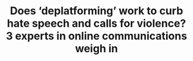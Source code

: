---
title: "Does ‘deplatforming’ work to curb hate speech and calls for violence? 3 experts in online communications weigh in"

year: 2021

venue: "The Conversation"

link: "https://theconversation.com/does-deplatforming-work-to-curb-hate-speech-and-calls-for-violence-3-experts-in-online-communications-weigh-in-153177"

archive: "https://web.archive.org/web/20210120155914/https://theconversation.com/does-deplatforming-work-to-curb-hate-speech-and-calls-for-violence-3-experts-in-online-communications-weigh-in-153177"

related_paper: 'Does Platform Migration Compromise Content Moderation? Evidence from r/The_Donald and r/Incels'

---